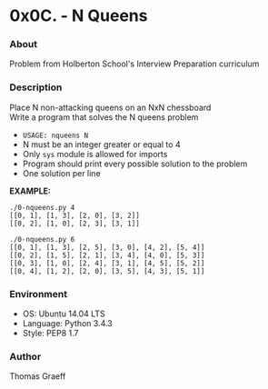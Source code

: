 # 0x0C. - N Queens

### About
Problem from Holberton School's Interview Preparation curriculum

### Description
Place N non-attacking queens on an NxN chessboard  
Write a program that solves the N queens problem
* `USAGE: nqueens N`
* N must be an integer greater or equal to 4
* Only `sys` module is allowed for imports
* Program should print every possible solution to the problem  
* One solution per line  

<strong>EXAMPLE:</strong>
```
./0-nqueens.py 4  
[[0, 1], [1, 3], [2, 0], [3, 2]]  
[[0, 2], [1, 0], [2, 3], [3, 1]]  

./0-nqueens.py 6
[[0, 1], [1, 3], [2, 5], [3, 0], [4, 2], [5, 4]]
[[0, 2], [1, 5], [2, 1], [3, 4], [4, 0], [5, 3]]
[[0, 3], [1, 0], [2, 4], [3, 1], [4, 5], [5, 2]]
[[0, 4], [1, 2], [2, 0], [3, 5], [4, 3], [5, 1]]
```

### Environment
* OS: Ubuntu 14.04 LTS
* Language: Python 3.4.3
* Style: PEP8 1.7

### Author
Thomas Graeff
